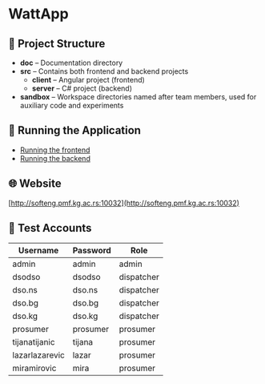 # WattApp

## 📂 Project Structure

- **doc** – Documentation directory  
- **src** – Contains both frontend and backend projects  
  - **client** – Angular project (frontend)  
  - **server** – C# project (backend)  
- **sandbox** – Workspace directories named after team members, used for auxiliary code and experiments  

## 🚀 Running the Application

- [Running the frontend](./WattApp/client/README.md)  
- [Running the backend](./WattApp/server/README.md)  

## 🌐 Website

[http://softeng.pmf.kg.ac.rs:10032](http://softeng.pmf.kg.ac.rs:10032)

## 👤 Test Accounts

| Username       | Password | Role        |
| -------------- | -------- | ----------- |
| admin          | admin    | admin       |
| dsodso         | dsodso   | dispatcher  |
| dso.ns         | dso.ns   | dispatcher  |
| dso.bg         | dso.bg   | dispatcher  |
| dso.kg         | dso.kg   | dispatcher  |
| prosumer       | prosumer | prosumer    |
| tijanatijanic  | tijana   | prosumer    |
| lazarlazarevic | lazar    | prosumer    |
| miramirovic    | mira     | prosumer    |
